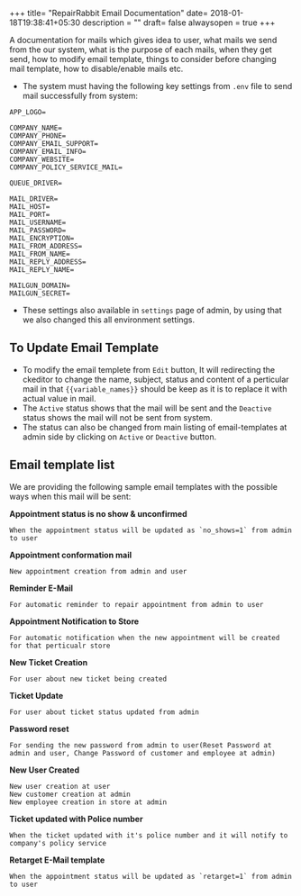 +++
title= "RepairRabbit Email Documentation"
date= 2018-01-18T19:38:41+05:30
description = ""
draft= false
alwaysopen = true
+++

A documentation for mails which gives idea to user, what mails we send from the our system, what is the purpose of each mails, when they get send, how to modify email template, things to consider before changing mail template, how to disable/enable mails etc.

* The system must having the following key settings from `.env` file to send mail successfully from system:

```
APP_LOGO=

COMPANY_NAME=
COMPANY_PHONE=
COMPANY_EMAIL_SUPPORT=
COMPANY_EMAIL_INFO=
COMPANY_WEBSITE=
COMPANY_POLICY_SERVICE_MAIL=

QUEUE_DRIVER=

MAIL_DRIVER=
MAIL_HOST=
MAIL_PORT=
MAIL_USERNAME=
MAIL_PASSWORD=
MAIL_ENCRYPTION=
MAIL_FROM_ADDRESS=
MAIL_FROM_NAME=
MAIL_REPLY_ADDRESS=
MAIL_REPLY_NAME=

MAILGUN_DOMAIN=
MAILGUN_SECRET=
```

* These settings also available in `settings` page of admin, by using that we also changed this all environment settings.

## To Update Email Template
* To modify the email templete from `Edit` button, It will redirecting the ckeditor to change the name, subject, status and content of a perticular mail in that `{{variable_names}}` should be keep as it is to replace it with actual value in mail.
* The `Active` status shows that the mail will be sent and the `Deactive` status shows the mail will not be sent from system.
* The status can also be changed from main listing of email-templates at admin side by clicking on `Active` or `Deactive` button.

## Email template list

We are providing the following sample email templates with the possible ways when this mail will be sent:

**Appointment status is no show & unconfirmed**

```
When the appointment status will be updated as `no_shows=1` from admin to user
```

**Appointment conformation mail**

```
New appointment creation from admin and user
```

**Reminder E-Mail**

```
For automatic reminder to repair appointment from admin to user
```

**Appointment Notification to Store**

```
For automatic notification when the new appointment will be created for that perticualr store
```

**New Ticket Creation**

```
For user about new ticket being created
```

**Ticket Update**

```
For user about ticket status updated from admin
```

**Password reset**

```
For sending the new password from admin to user(Reset Password at admin and user, Change Password of customer and employee at admin)
```

**New User Created**

```
New user creation at user
New customer creation at admin
New employee creation in store at admin
```

**Ticket updated with Police number**

```
When the ticket updated with it's police number and it will notify to company's policy service
```

**Retarget E-Mail template**

```
When the appointment status will be updated as `retarget=1` from admin to user
```

